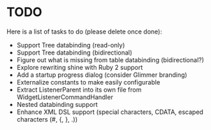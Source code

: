 # TODO

Here is a list of tasks to do (please delete once done):

* Support Tree databinding (read-only)
* Support Tree databinding (bidirectional)
* Figure out what is missing from table databinding (bidirectional?)
* Explore rewriting shine with Ruby 2 support
* Add a startup progress dialog (consider Glimmer branding)
* Externalize constants to make easily configurable
* Extract ListenerParent into its own file from WidgetListenerCommandHandler
* Nested databinding support
* Enhance XML DSL support (special characters, CDATA, escaped characters (#, {, }, .))
